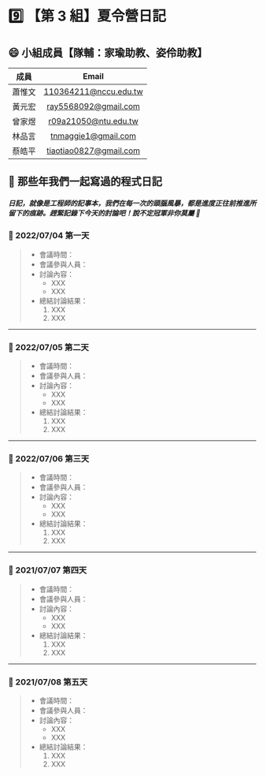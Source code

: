 # :nine: 【第 3 組】夏令營日記

## :smile: 小組成員【隊輔：家瑜助教、姿伶助教】
|  成員  |          Email           |
| :----: | :----------------------: |
| 蕭惟文 | 110364211@nccu.edu.tw |
| 黃元宏 | ray5568092@gmail.com |
| 曾家煜 | r09a21050@ntu.edu.tw |
| 林品言 | tnmaggie1@gmail.com |
| 蔡皓平 | tiaotiao0827@gmail.com |

## :memo: 那些年我們一起寫過的程式日記
##### 日記，就像是工程師的記事本，我們在每一次的頭腦風暴，都是進度正往前推進所留下的痕跡。趕緊記錄下今天的討論吧！說不定冠軍非你莫屬 🎊
### :round_pushpin: 2022/07/04 第一天
> * 會議時間：
> * 會議參與人員：
> * 討論內容：  
>    * XXX
>    * XXX
> * 總結討論結果：  
>    1. XXX
>    2. XXX
---
### :round_pushpin: 2022/07/05 第二天
> * 會議時間：
> * 會議參與人員：
> * 討論內容：  
>    * XXX
>    * XXX
> * 總結討論結果：  
>    1. XXX
>    2. XXX
---
### :round_pushpin: 2022/07/06 第三天
> * 會議時間：
> * 會議參與人員：
> * 討論內容：  
>    * XXX
>    * XXX
> * 總結討論結果：  
>    1. XXX
>    2. XXX
---
### :round_pushpin: 2021/07/07 第四天
> * 會議時間：
> * 會議參與人員：
> * 討論內容：  
>    * XXX
>    * XXX
> * 總結討論結果：  
>    1. XXX
>    2. XXX
---
### :round_pushpin: 2021/07/08 第五天
> * 會議時間：
> * 會議參與人員：
> * 討論內容：  
>    * XXX
>    * XXX
> * 總結討論結果：  
>    1. XXX
>    2. XXX